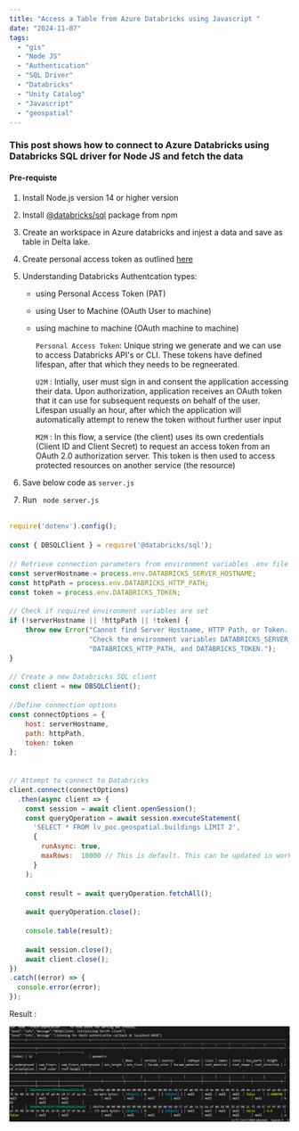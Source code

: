 ```yaml
---
title: "Access a Table from Azure Databricks using Javascript "
date: "2024-11-07" 
tags:
  - "gis"
  - "Node JS"
  - "Authentication"
  - "SQL Driver"
  - "Databricks"
  - "Unity Catalog"
  - "Javascript"
  - "geospatial"
---
```


<h3>This post shows how to connect to Azure Databricks using Databricks SQL driver for Node JS and fetch the data</h3>

<h4>Pre-requiste</h4>

1. Install Node.js version 14 or higher version  
2. Install [@databricks/sql](https://www.npmjs.com/package/@databricks/sql) package from npm
3. Create an workspace in Azure databricks and injest a data and save as table in Delta lake.
4. Create personal access token  as outlined [here](https://docs.databricks.com/en/dev-tools/auth/pat.html)
5. Understanding Databricks Authentcation types:

    - using Personal Access Token (PAT)
    - using User to Machine (OAuth User to machine)
    - using machine to machine (OAuth machine to machine)

      `Personal Access Token`: Unique string we generate and we can use to access Databricks API's or CLI. These tokens have defined lifespan, after that which they needs to be regneerated.

      `U2M` : Intially, user must sign in and consent the application accessing their data. Upon authorization, application receives an OAuth token that it can use for subsequent requests on behalf of the user. Lifespan usually an hour, after which the application will automatically attempt to renew the token without further user input 

      `M2M` :  In this flow, a service (the client) uses its own credentials (Client ID and Client Secret) to request an access token from an OAuth 2.0 authorization server. This token is then used to access protected resources on another service (the resource) 


6. Save below code as `server.js`

7. Run ` node server.js` 


```javascript

require('dotenv').config();

const { DBSQLClient } = require('@databricks/sql');

// Retrieve connection parameters from environment variables .env file
const serverHostname = process.env.DATABRICKS_SERVER_HOSTNAME;
const httpPath = process.env.DATABRICKS_HTTP_PATH;
const token = process.env.DATABRICKS_TOKEN; 

// Check if required environment variables are set
if (!serverHostname || !httpPath || !token) {
    throw new Error("Cannot find Server Hostname, HTTP Path, or Token. " +
                    "Check the environment variables DATABRICKS_SERVER_HOSTNAME, " +
                    "DATABRICKS_HTTP_PATH, and DATABRICKS_TOKEN.");
}

// Create a new Databricks SQL client
const client = new DBSQLClient();

//Define connection options
const connectOptions = {    
    host: serverHostname,
    path: httpPath,
    token: token 
};


// Attempt to connect to Databricks
client.connect(connectOptions)
  .then(async client => {
    const session = await client.openSession();
    const queryOperation = await session.executeStatement(
      'SELECT * FROM lv_poc.geospatial.buildings LIMIT 2',
      {
        runAsync: true,
        maxRows:  10000 // This is default. This can be updated in worksspace advanced options tab [spark config section] : spark.databricks.query.displayMaxRows.
      }
    );

    const result = await queryOperation.fetchAll();

    await queryOperation.close();

    console.table(result);

    await session.close();
    await client.close();
})
.catch((error) => {
  console.error(error);
});

```


Result :

  ![Databricks Results](../images/databricks-sql.png)


